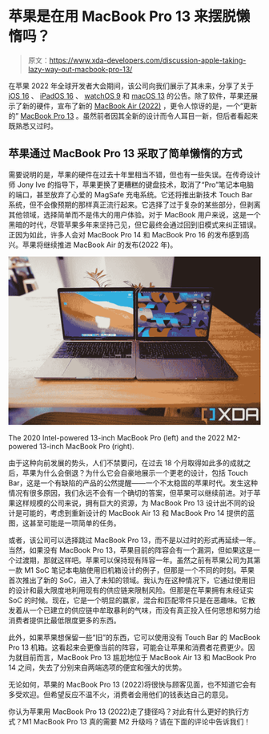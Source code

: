 # 苹果是在用 MacBook Pro 13 来摆脱懒惰吗？

> 原文：<https://www.xda-developers.com/discussion-apple-taking-lazy-way-out-macbook-pro-13/>

在苹果 2022 年全球开发者大会期间，该公司向我们展示了其未来，分享了关于 [iOS 16](https://www.xda-developers.com/how-to-install-ios-beta/) 、 [iPadOS 16](https://www.xda-developers.com/how-to-install-ipados-beta/) 、 [watchOS 9](https://www.xda-developers.com/watchos-9/) 和 [macOS 13](https://www.xda-developers.com/how-to-install-macos-beta/) 的公告。除了软件，苹果还展示了新的硬件，宣布了新的 [MacBook Air (2022)](https://www.xda-developers.com/macbook-air-2022/) ，更令人惊讶的是，一个“更新的” [MacBook Pro 13](https://www.xda-developers.com/apple-macbook-pro-13-inch-m2-2022-review/) 。虽然前者因其全新的设计而令人耳目一新，但后者看起来既熟悉又过时。

## 苹果通过 MacBook Pro 13 采取了简单懒惰的方式

需要说明的是，苹果的硬件在过去十年里相当不错，但也有一些失误。在传奇设计师 Jony Ive 的指导下，苹果更换了更糟糕的键盘技术，取消了“Pro”笔记本电脑的端口，甚至放弃了心爱的 MagSafe 充电系统。它还将推出新技术 Touch Bar 系统，但不会像预期的那样真正流行起来。它选择了过于复杂的某些部分，但剥离其他领域，选择简单而不是伟大的用户体验。对于 MacBook 用户来说，这是一个黑暗的时代，尽管苹果多年来坚持己见，但它最终会通过回到旧模式来纠正错误。正因为如此，许多人会对 MacBook Pro 14 和 MacBook Pro 16 的发布感到高兴。苹果将继续推进 MacBook Air 的发布(2022 年)。

 <picture>![2020 MacBook Pro and 2022 MacBook Pro 13-inch](img/e3282a61e62a603acf924160fbc92e05.png)</picture> 

The 2020 Intel-powered 13-inch MacBook Pro (left) and the 2022 M2-powered 13-inch MacBook Pro (right).

由于这种向前发展的势头，人们不禁要问，在过去 18 个月取得如此多的成就之后，苹果为什么会倒退？为什么它会自豪地展示一个更老的设计，包括 Touch Bar，这是一个有缺陷的产品的公然提醒——一个不太稳固的苹果时代。发生这种情况有很多原因，我们永远不会有一个确切的答案，但苹果可以继续前进。对于苹果这样规模的公司来说，拥有巨大的资源，为 MacBook Pro 13 设计出不同的设计是可能的，考虑到重新设计的 MacBook Air 13 和 MacBook Pro 14 提供的蓝图，这甚至可能是一项简单的任务。

或者，该公司可以选择跳过 MacBook Pro 13，而不是以过时的形式再延续一年。当然，如果没有 MacBook Pro 13，苹果目前的阵容会有一个漏洞，但如果这是一个过渡期，那就这样吧。苹果可以保持现有阵容一年。虽然之前有苹果公司为其第一款 M1 SoC 笔记本电脑使用旧机箱设计的例子，但那是一个不同的时刻。苹果首次推出了新的 SoC，进入了未知的领域。我认为在这种情况下，它通过使用旧的设计和最大限度地利用现有的供应链来限制风险。但那是在苹果拥有未经证实 SoC 的时候。现在，它是一个明显的赢家，混合和匹配零件只是在恶趣味。它散发着从一个已建立的供应链中牟取暴利的气味，而没有真正投入任何思想和努力给消费者提供比最低限度更多的东西。

此外，如果苹果想保留一些“旧”的东西，它可以使用没有 Touch Bar 的 MacBook Pro 13 机箱。这看起来会更像当前的阵容，可能会让苹果和消费者花费更少。因为就目前而言，MacBook Pro 13 尴尬地位于 MacBook Air 13 和 MacBook Pro 14 之间，失去了分别来自两端选项的便宜和强大的优势。

无论如何，苹果的 MacBook Pro 13 (2022)将很快与顾客见面，也不知道它会有多受欢迎。但希望反应不温不火，消费者会用他们的钱表达自己的意见。

你认为苹果用 MacBook Pro 13 (2022)走了捷径吗？对此有什么更好的执行方式？M1 MacBook Pro 13 真的需要 M2 升级吗？请在下面的评论中告诉我们！